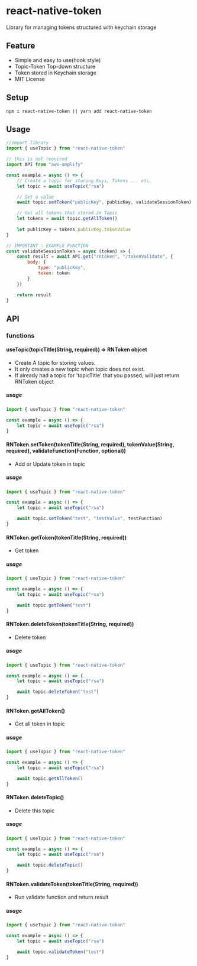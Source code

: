 # react-native-token
Library for managing tokens structured with keychain storage

## Feature
* Simple and easy to use(hook style)
* Topic-Token Top-down structure
* Token stored in Keychain storage
* MIT License

## Setup
```npm i react-native-token || yarn add react-native-token```

## Usage
```javascript
//import library
import { useTopic } from "react-native-token"

// this is not required
import API from "aws-amplify"

const example = async () => {
    // Create a topic for storing Keys, Tokens ... etc.
    let topic = await useTopic("rsa")

    // Set a value
    await topic.setToken("publicKey", publicKey, validateSessionToken)

    // Get all tokens that stored in Topic
    let tokens = await topic.getAllToken()
    
    let publicKey = tokens.publicKey.tokenValue
}

// IMPORTANT : EXAMPLE FUNCTION
const validateSessionToken = async (token) => {
    const result = await API.get("rntoken", "/tokenValidate", {
        body: {
            type: "publicKey",
            token: token
        }
    })

    return result
}

```

## API
### functions
#### useTopic(topicTitle(String, required)) => RNToken objcet
* Create A topic for storing values.
* It only creates a new topic when topic does not exist.
* If already had a topic for 'topicTitle' that you passed, will just return RNToken object

##### usage 
```javascript
import { useTopic } from "react-native-token"

const example = async () => {
    let topic = await useTopic("rsa")
}
```

#### RNToken.setToken(tokenTitle(String, required), tokenValue(String, required), validateFunction(Function, optional))
* Add or Update token in topic

##### usage 
```javascript
import { useTopic } from "react-native-token"

const example = async () => {
    let topic = await useTopic("rsa")

    await topic.setToken("test", "testValue", testFunction)
}
```

#### RNToken.getToken(tokenTitle(String, required))
* Get token 

##### usage 
```javascript
import { useTopic } from "react-native-token"

const example = async () => {
    let topic = await useTopic("rsa")

    await topic.getToken("test")
}
```

#### RNToken.deleteToken(tokenTitle(String, required))
* Delete token

##### usage 
```javascript
import { useTopic } from "react-native-token"

const example = async () => {
    let topic = await useTopic("rsa")

    await topic.deleteToken("test")
}
```

#### RNToken.getAllToken()
* Get all token in topic

##### usage 
```javascript
import { useTopic } from "react-native-token"

const example = async () => {
    let topic = await useTopic("rsa")

    await topic.getAllToken()
}
```

#### RNToken.deleteTopic()
* Delete this topic

##### usage 
```javascript
import { useTopic } from "react-native-token"

const example = async () => {
    let topic = await useTopic("rsa")

    await topic.deleteTopic()
}
```

#### RNToken.validateToken(tokenTitle(String, required))
* Run validate function and return result 

##### usage 
```javascript
import { useTopic } from "react-native-token"

const example = async () => {
    let topic = await useTopic("rsa")

    await topic.validateToken("test")
}
```

